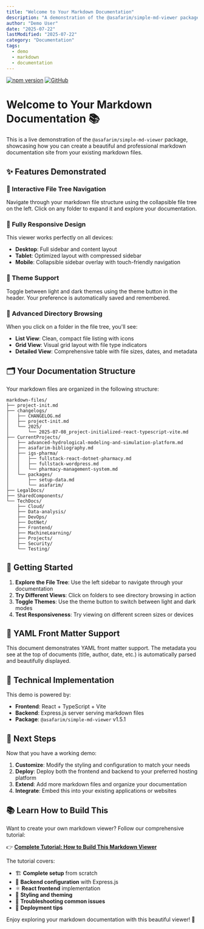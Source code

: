 ```yaml
---
title: "Welcome to Your Markdown Documentation"
description: "A demonstration of the @asafarim/simple-md-viewer package"
author: "Demo User"
date: "2025-07-22"
lastModified: "2025-07-22"
category: "Documentation"
tags:
  - demo
  - markdown
  - documentation
---
```

[![npm version](https://badge.fury.io/js/@asafarim%2Fsimple-md-viewer.svg)](https://www.npmjs.com/package/@asafarim/simple-md-viewer)
[![GitHub](https://img.shields.io/badge/github-repo-blue)](https://github.com/AliSafari-IT/simple-md-viewer)


# Welcome to Your Markdown Documentation 📚

This is a live demonstration of the `@asafarim/simple-md-viewer` package, showcasing how you can create a beautiful and professional markdown documentation site from your existing markdown files.

## ✨ Features Demonstrated

### 🌳 Interactive File Tree Navigation
Navigate through your markdown file structure using the collapsible file tree on the left. Click on any folder to expand it and explore your documentation.

### 📱 Fully Responsive Design
This viewer works perfectly on all devices:
- **Desktop**: Full sidebar and content layout
- **Tablet**: Optimized layout with compressed sidebar  
- **Mobile**: Collapsible sidebar overlay with touch-friendly navigation

### 🎨 Theme Support
Toggle between light and dark themes using the theme button in the header. Your preference is automatically saved and remembered.

### 📂 Advanced Directory Browsing
When you click on a folder in the file tree, you'll see:
- **List View**: Clean, compact file listing with icons
- **Grid View**: Visual grid layout with file type indicators
- **Detailed View**: Comprehensive table with file sizes, dates, and metadata

## 🗂️ Your Documentation Structure

Your markdown files are organized in the following structure:

```
markdown-files/
├── project-init.md
├── changelogs/
│   ├── CHANGELOG.md
│   ├── project-init.md
│   └── 2025/
│       └── 2025-07-08_project-initialized-react-typescript-vite.md
├── CurrentProjects/
│   ├── advanced-hydrological-modeling-and-simulation-platform.md
│   ├── asafarim-bibliography.md
│   ├── igs-pharma/
│   │   ├── fullstack-react-dotnet-pharmacy.md
│   │   ├── fullstack-wordpress.md
│   │   └── pharmacy-management-system.md
│   └── packages/
│       ├── setup-data.md
│       └── asafarim/
├── LegalDocs/
├── SharedComponents/
└── TechDocs/
    ├── Cloud/
    ├── Data-analysis/
    ├── DevOps/
    ├── DotNet/
    ├── Frontend/
    ├── MachineLearning/
    ├── Projects/
    ├── Security/
    └── Testing/
```

## 🚀 Getting Started

1. **Explore the File Tree**: Use the left sidebar to navigate through your documentation
2. **Try Different Views**: Click on folders to see directory browsing in action
3. **Toggle Themes**: Use the theme button to switch between light and dark modes
4. **Test Responsiveness**: Try viewing on different screen sizes or devices

## 📄 YAML Front Matter Support

This document demonstrates YAML front matter support. The metadata you see at the top of documents (title, author, date, etc.) is automatically parsed and beautifully displayed.

## 🔧 Technical Implementation

This demo is powered by:
- **Frontend**: React + TypeScript + Vite
- **Backend**: Express.js server serving markdown files
- **Package**: `@asafarim/simple-md-viewer` v1.5.1

## 📖 Next Steps

Now that you have a working demo:

1. **Customize**: Modify the styling and configuration to match your needs
2. **Deploy**: Deploy both the frontend and backend to your preferred hosting platform
3. **Extend**: Add more markdown files and organize your documentation
4. **Integrate**: Embed this into your existing applications or websites

## 📚 Learn How to Build This

Want to create your own markdown viewer? Follow our comprehensive tutorial:

👉 **[Complete Tutorial: How to Build This Markdown Viewer](./how-to.md)**

The tutorial covers:
- 🏗️ **Complete setup** from scratch
- 🔧 **Backend configuration** with Express.js
- ⚛️ **React frontend** implementation
- 🎨 **Styling and theming**
- 🐛 **Troubleshooting common issues**
- 🚀 **Deployment tips**

Enjoy exploring your markdown documentation with this beautiful viewer! 🎉

